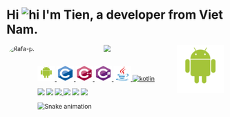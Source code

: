 <h1 align="left"> Hi <img src="https://user-images.githubusercontent.com/1303154/88677602-1635ba80-d120-11ea-84d8-d263ba5fc3c0.gif" width="28px" alt="hi">  I'm Tien, a developer from Viet Nam. </h1>
<img align="left" alt="Rafa-pic" height="180" style="border-radius:50px;"
   src="https://raw.githubusercontent.com/hoangtien2k3/CodexploreRepo/master/.github/assets/coding.gif">   
</div>
<div align="center">
  <a href="https://github.com/hoangtien2k3">
   <a href="#"><img height="180" src="https://github-readme-stats.vercel.app/api?username=hoangtien2k3&show_icons=true&count_private=true&theme=radical&hide_border=true&bg_color=0D1117" /></a> 
<img align="right" alt="Rafa-pic" height="110style="border-radius:50px;"
   src="https://raw.githubusercontent.com/devicons/devicon/master/icons/android/android-original-wordmark.svg">   
</div>
    
##
   
<p align="left"> <a href="https://developer.android.com" target="_blank" rel="noreferrer"> <img src="https://raw.githubusercontent.com/devicons/devicon/master/icons/android/android-original-wordmark.svg" alt="android" width="40" height="35"/> </a> <a href="https://www.cprogramming.com/" target="_blank" rel="noreferrer"> <img src="https://raw.githubusercontent.com/devicons/devicon/master/icons/c/c-original.svg" alt="c" width="40" height="35"/> </a> <a href="https://www.w3schools.com/cpp/" target="_blank" rel="noreferrer"> <img src="https://raw.githubusercontent.com/devicons/devicon/master/icons/cplusplus/cplusplus-original.svg" alt="cplusplus" width="40" height="35"/> </a> <a href="https://www.w3schools.com/cs/" target="_blank" rel="noreferrer"> <img src="https://raw.githubusercontent.com/devicons/devicon/master/icons/csharp/csharp-original.svg" alt="csharp" width="40" height="35"/> </a> <a href="https://www.java.com" target="_blank" rel="noreferrer"> <img src="https://raw.githubusercontent.com/devicons/devicon/master/icons/java/java-original.svg" alt="java" width="40" height="35"/> </a> <a href="https://kotlinlang.org" target="_blank" rel="noreferrer"> <img src="https://www.vectorlogo.zone/logos/kotlinlang/kotlinlang-icon.svg" alt="kotlin" width="40" height="35"/> </a> </p>
<div> 
    <a href="https://www.facebook.com/hoangtien2k3.vn/" target="_blank"><img src="https://img.shields.io/badge/Facebook-1877F2?style=for-the-badge&logo=facebook&logoColor=white" target="_blank"></a> 
    <a href="https://www.instagram.com/hoangtien2k3qx1/" target="_blank"><img src="https://img.shields.io/badge/-Instagram-%23E4405F?style=for-the-badge&logo=instagram&logoColor=white" target="_blank"></a>
   <a href = "mailto:hoangtien2k3qx1@gmail.com"><img src="https://img.shields.io/badge/-Gmail-%23333?style=for-the-badge&logo=gmail&logoColor=white" target="_blank"</a>
    <a href="https://app.codesignal.com/profile/hoang_t_vcc" target="_blank"><img src="https://img.shields.io/badge/Codesignal-3A76F0?style=for-the-badge&logo=signal&logoColor=white" target="_blank"></a> 
    <a href="https://leetcode.com/hoangtien2k3/" target="_blank"><img src="https://img.shields.io/badge/-LeetCode-FFA116?style=for-the-badge&logo=LeetCode&logoColor=black" target="_blank"></a>
      <a href="https://www.javatpoint.com/" target="_blank"><img src="https://img.shields.io/badge/-javatpoint-%230077B5?style=for-the-badge&logo=javatpoint&logoColor=white" target="_blank"></a>
   
    
  ![Snake animation](https://raw.githubusercontent.com/hoangtien2k3/rafaballerini/output/github-contribution-grid-snake.svg)
</div>
   
